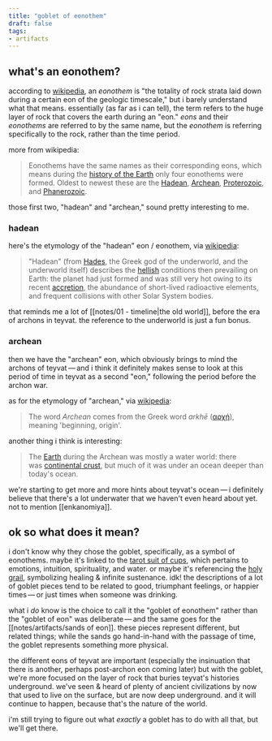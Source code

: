 ```yaml
---
title: "goblet of eonothem"
draft: false
tags: 
- artifacts
---
```


## what's an eonothem?
according to [wikipedia](https://en.wikipedia.org/wiki/Eonothem), an *eonothem* is "the totality of rock strata laid down during a certain eon of the geologic timescale," but i barely understand what that means. essentially (as far as i can tell), the term refers to the huge layer of rock that covers the earth during an "eon." *eons* and their *eonothems* are referred to by the same name, but the *eonothem* is referring specifically to the rock, rather than the time period.

more from wikipedia:
> Eonothems have the same names as their corresponding eons, which means during the [history of the Earth](https://en.wikipedia.org/wiki/History_of_the_Earth "History of the Earth") only four eonothems were formed. Oldest to newest these are the [Hadean](https://en.wikipedia.org/wiki/Hadean "Hadean"), [Archean](https://en.wikipedia.org/wiki/Archean "Archean"), [Proterozoic](https://en.wikipedia.org/wiki/Proterozoic "Proterozoic"), and [Phanerozoic](https://en.wikipedia.org/wiki/Phanerozoic "Phanerozoic").

those first two, "hadean" and "archean," sound pretty interesting to me.

### hadean
here's the etymology of the "hadean" eon / eonothem, via [wikipedia](https://en.wikipedia.org/wiki/Hadean):
> "Hadean" (from [Hades](https://en.wikipedia.org/wiki/Hades "Hades"), the Greek god of the underworld, and the underworld itself) describes the [hellish](https://en.wikipedia.org/wiki/Hell "Hell") conditions then prevailing on Earth: the planet had just formed and was still very hot owing to its recent [accretion](https://en.wikipedia.org/wiki/Accretion_(astrophysics) "Accretion (astrophysics)"), the abundance of short-lived radioactive elements, and frequent collisions with other Solar System bodies.

that reminds me a lot of [[notes/01 - timeline|the old world]], before the era of archons in teyvat. the reference to the underworld is just a fun bonus.

### archean
then we have the "archean" eon, which obviously brings to mind the archons of teyvat — and i think it definitely makes sense to look at this period of time in teyvat as a second "eon," following the period before the archon war. 

as for the etymology of "archean," via [wikipedia](https://en.wikipedia.org/wiki/Archean):
> The word _Archean_ comes from the Greek word _arkhē_ ([αρχή](https://en.wiktionary.org/wiki/%CE%B1%CF%81%CF%87%CE%AE#Ancient_Greek "wikt:αρχή")), meaning 'beginning, origin'.

another thing i think is interesting:
> The [Earth](https://en.wikipedia.org/wiki/Earth "Earth") during the Archean was mostly a water world: there was [continental crust](https://en.wikipedia.org/wiki/Continental_crust "Continental crust"), but much of it was under an ocean deeper than today's ocean.

we're starting to get more and more hints about teyvat's ocean — i definitely believe that there's a lot underwater that we haven't even heard about yet. not to mention [[enkanomiya]].

## ok so what does it mean?
i don't know why they chose the goblet, specifically, as a symbol of eonothems. maybe it's linked to the [tarot suit of cups](https://en.wikipedia.org/wiki/Suit_of_goblets), which pertains to emotions, intuition, spirituality, and water. or maybe it's referencing the [holy grail](https://en.wikipedia.org/wiki/Holy_Grail), symbolizing healing & infinite sustenance. idk! the descriptions of a lot of goblet pieces tend to be related to good, triumphant feelings, or happier times — or just times when someone was drinking.

what i *do* know is the choice to call it the "goblet of eonothem" rather than the "goblet of eon" was deliberate — and the same goes for the [[notes/artifacts/sands of eon]]. these pieces represent different, but related things; while the sands go hand-in-hand with the passage of time, the goblet represents something more physical. 

the different eons of teyvat are important (especially the insinuation that there is another, perhaps post-archon eon coming later) but with the goblet, we're more focused on the layer of rock that buries teyvat's histories underground. we've seen & heard of plenty of ancient civilizations by now that used to live on the surface, but are now deep underground. and it will continue to happen, because that's the nature of the world.

i'm still trying to figure out what *exactly* a goblet has to do with all that, but we'll get there.

